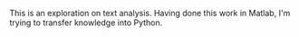 This is an exploration on text analysis. Having done this work in Matlab, I'm trying to transfer knowledge into Python.